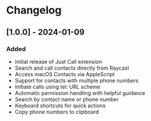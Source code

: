 # Changelog

## [1.0.0] - 2024-01-09

### Added
- Initial release of Just Call extension
- Search and call contacts directly from Raycast
- Access macOS Contacts via AppleScript
- Support for contacts with multiple phone numbers
- Initiate calls using tel: URL scheme
- Automatic permission handling with helpful guidance
- Search by contact name or phone number
- Keyboard shortcuts for quick actions
- Copy phone numbers to clipboard